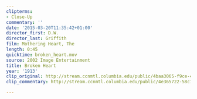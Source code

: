 ```yaml
---
clipterms:
- Close-Up
commentary: ''
date: '2015-03-20T11:35:42+01:00'
director_first: D.W.
director_last: Griffith
film: Mothering Heart, The
length: 0:45
quicktime: broken_heart.mov
source: 2002 Image Entertainment
title: Broken Heart
year: '1913'
clip_original: http://stream.ccnmtl.columbia.edu/public/4baa3065-f9ce-4575-9e62-667c004db504_480-075_mothering_FLG_et.mp4
clip_commentary: http://stream.ccnmtl.columbia.edu/public/4e365722-58c7-4bad-9aea-2bad2d61d259_480-075_mothering_commentary_FLG_et.mp4

---
```


